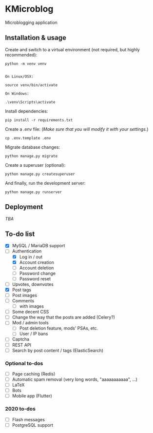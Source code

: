 # KMicroblog
Microblogging application

## Installation & usage
Create and switch to a virtual environment (not required, but highly recommended):
```
python -m venv venv


On Linux/OSX:

source venv/bin/activate

On Windows:

.\venv\Scripts\activate
```

Install dependencies:
```
pip install -r requirements.txt
```

Create a .env file: (*Make sure that you will modify it with your settings.*)
```
cp .env.template .env
```

Migrate database changes:
```
python manage.py migrate
```

Create a superuser (optional):
```
python manage.py createsuperuser
```

And finally, run the development server:
```
python manage.py runserver
```

## Deployment
*TBA*

## To-do list
- [x] MySQL / MariaDB support
- [ ] Authentication
    * [x] Log in / out
    * [x] Account creation
    * [ ] Account deletion
    * [ ] Password change
    * [ ] Password reset
- [ ] Upvotes, downvotes
- [x] Post tags
- [ ] Post images
- [ ] Comments
    * [ ] with images
- [ ] Some decent CSS
- [ ] Change the way that the posts are added (Celery?)
- [ ] Mod / admin tools
    * [ ] Post deletion feature, mods' PSAs, etc.
    * [ ] User / IP bans
- [ ] Captcha
- [ ] REST API
- [ ] Search by post content / tags (ElasticSearch)

### Optional to-dos
- [ ] Page caching (Redis)
- [ ] Automatic spam removal (very long words, "aaaaaaaaaaa", ...)
- [ ] LaTeX
- [ ] Bots
- [ ] Mobile app (Flutter)

### 2020 to-dos
- [ ] Flash messages
- [ ] PostgreSQL support
